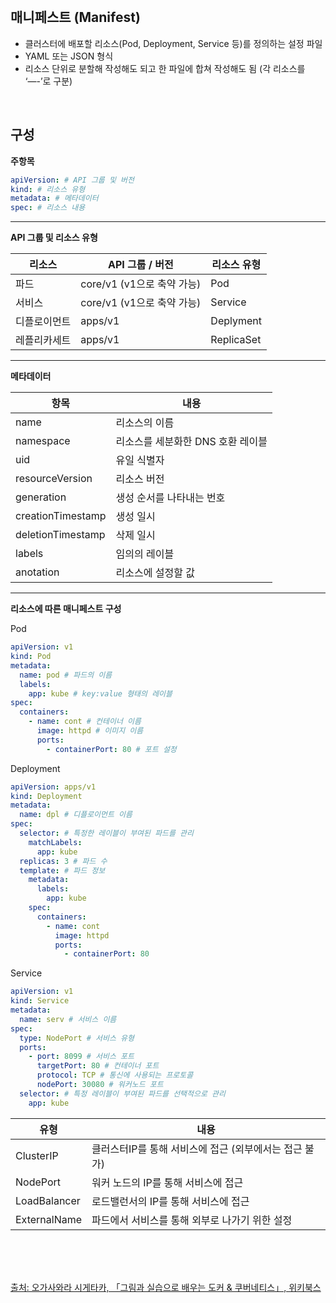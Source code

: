 <br />

## 매니페스트 (Manifest)

- 클러스터에 배포할 리소스(Pod, Deployment, Service 등)를 정의하는 설정 파일
- YAML 또는 JSON 형식
- 리소스 단위로 분할해 작성해도 되고 한 파일에 합쳐 작성해도 됨 (각 리소스를 ‘—-’로 구분)

<br />

## 구성

**주항목**

```yaml
apiVersion: # API 그룹 및 버전
kind: # 리소스 유형
metadata: # 메타데이터
spec: # 리소스 내용
```

---

**API 그룹 및 리소스 유형**

| 리소스       | API 그룹 / 버전            | 리소스 유형 |
| ------------ | -------------------------- | ----------- |
| 파드         | core/v1 (v1으로 축약 가능) | Pod         |
| 서비스       | core/v1 (v1으로 축약 가능) | Service     |
| 디플로이먼트 | apps/v1                    | Deplyment   |
| 레플리카세트 | apps/v1                    | ReplicaSet  |

---

**메타데이터**

| 항목              | 내용                              |
| ----------------- | --------------------------------- |
| name              | 리소스의 이름                     |
| namespace         | 리소스를 세분화한 DNS 호환 레이블 |
| uid               | 유일 식별자                       |
| resourceVersion   | 리소스 버전                       |
| generation        | 생성 순서를 나타내는 번호         |
| creationTimestamp | 생성 일시                         |
| deletionTimestamp | 삭제 일시                         |
| labels            | 임의의 레이블                     |
| anotation         | 리소스에 설정할 값                |

---

**리소스에 따른 매니페스트 구성**

Pod

```yaml
apiVersion: v1
kind: Pod
metadata:
  name: pod # 파드의 이름
  labels:
    app: kube # key:value 형태의 레이블
spec:
  containers:
    - name: cont # 컨테이너 이름
      image: httpd # 이미지 이름
      ports:
        - containerPort: 80 # 포트 설정
```

<p></p>

Deployment

```yaml
apiVersion: apps/v1
kind: Deployment
metadata:
  name: dpl # 디플로이먼트 이름
spec:
  selector: # 특정한 레이블이 부여된 파드를 관리
    matchLabels:
      app: kube
  replicas: 3 # 파드 수
  template: # 파드 정보
    metadata:
      labels:
        app: kube
    spec:
      containers:
        - name: cont
          image: httpd
          ports:
            - containerPort: 80
```

<p></p>

Service

```yaml
apiVersion: v1
kind: Service
metadata:
  name: serv # 서비스 이름
spec:
  type: NodePort # 서비스 유형
  ports:
    - port: 8099 # 서비스 포트
      targetPort: 80 # 컨테이너 포트
      protocol: TCP # 통신에 사용되는 프로토콜
      nodePort: 30080 # 워커노드 포트
  selector: # 특정 레이블이 부여된 파드를 선택적으로 관리
    app: kube
```

| 유형         | 내용                                                   |
| ------------ | ------------------------------------------------------ |
| ClusterIP    | 클러스터IP를 통해 서비스에 접근 (외부에서는 접근 불가) |
| NodePort     | 워커 노드의 IP를 통해 서비스에 접근                    |
| LoadBalancer | 로드밸런서의 IP를 통해 서비스에 접근                   |
| ExternalName | 파드에서 서비스를 통해 외부로 나가기 위한 설정         |

<br />
<br />
<br />

[출처: 오가사와라 시게타카, 「그림과 실습으로 배우는 도커 & 쿠버네티스」, 위키북스](https://wikibook.co.kr/dkkb/)

<br />
